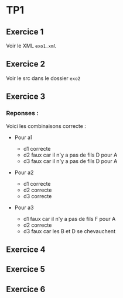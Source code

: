 # TP1

## Exercice 1

Voir le XML `exo1.xml`  

## Exercice 2

Voir le src dans le dossier `exo2`

## Exercice 3

### Reponses :
Voici les combinaisons correcte :

- Pour a1
  + d1 correcte
  + d2 faux car il n'y a pas de fils D pour A
  + d3 faux car il n'y a pas de fils D pour A
- Pour a2
  + d1 correcte
  + d2 correcte
  + d3 correcte

- Pour a3
  + d1 faux car il n'y a pas de fils F pour A
  + d2 correcte
  + d3 faux car les B et D se chevauchent

## Exercice 4

## Exercice 5

## Exercice 6
